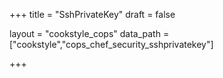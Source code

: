 +++
title = "SshPrivateKey"
draft = false

layout = "cookstyle_cops"
data_path = ["cookstyle","cops_chef_security_sshprivatekey"]

+++

<!-- The content of this page is automatically generated from the
cops_chef_security_sshprivatekey.yml file in github.com/chef/cookstyle/blob/main/docs-chef-io/data/cookstyle/. -->
